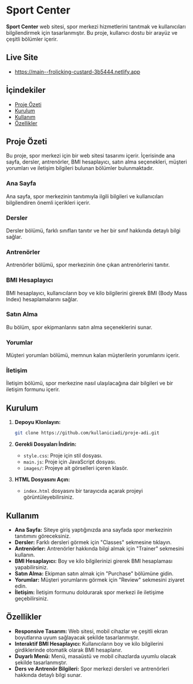 # Sport Center

**Sport Center** web sitesi, spor merkezi hizmetlerini tanıtmak ve kullanıcıları bilgilendirmek için tasarlanmıştır. Bu proje, kullanıcı dostu bir arayüz ve çeşitli bölümler içerir. 
## Live Site
- https://main--frolicking-custard-3b5444.netlify.app

## İçindekiler
- [Proje Özeti](#proje-özeti)
- [Kurulum](#kurulum)
- [Kullanım](#kullanım)
- [Özellikler](#özellikler)

## Proje Özeti

Bu proje, spor merkezi için bir web sitesi tasarımı içerir. İçerisinde ana sayfa, dersler, antrenörler, BMI hesaplayıcı, satın alma seçenekleri, müşteri yorumları ve iletişim bilgileri bulunan bölümler bulunmaktadır. 

### Ana Sayfa
Ana sayfa, spor merkezinin tanıtımıyla ilgili bilgileri ve kullanıcıları bilgilendiren önemli içerikleri içerir.

### Dersler
Dersler bölümü, farklı sınıfları tanıtır ve her bir sınıf hakkında detaylı bilgi sağlar.

### Antrenörler
Antrenörler bölümü, spor merkezinin öne çıkan antrenörlerini tanıtır.

### BMI Hesaplayıcı
BMI hesaplayıcı, kullanıcıların boy ve kilo bilgilerini girerek BMI (Body Mass Index) hesaplamalarını sağlar.

### Satın Alma
Bu bölüm, spor ekipmanlarını satın alma seçeneklerini sunar.

### Yorumlar
Müşteri yorumları bölümü, memnun kalan müşterilerin yorumlarını içerir.

### İletişim
İletişim bölümü, spor merkezine nasıl ulaşılacağına dair bilgileri ve bir iletişim formunu içerir.

## Kurulum

1. **Depoyu Klonlayın:**
    ```bash
    git clone https://github.com/kullaniciadi/proje-adi.git
    ```

2. **Gerekli Dosyaları İndirin:**
    - `style.css`: Proje için stil dosyası.
    - `main.js`: Proje için JavaScript dosyası.
    - `images/`: Projeye ait görselleri içeren klasör.

3. **HTML Dosyasını Açın:**
    - `index.html` dosyasını bir tarayıcıda açarak projeyi görüntüleyebilirsiniz.

## Kullanım

- **Ana Sayfa:** Siteye giriş yaptığınızda ana sayfada spor merkezinin tanıtımını göreceksiniz.
- **Dersler:** Farklı dersleri görmek için "Classes" sekmesine tıklayın.
- **Antrenörler:** Antrenörler hakkında bilgi almak için "Trainer" sekmesini kullanın.
- **BMI Hesaplayıcı:** Boy ve kilo bilgilerinizi girerek BMI hesaplaması yapabilirsiniz.
- **Satın Alma:** Ekipman satın almak için "Purchase" bölümüne gidin.
- **Yorumlar:** Müşteri yorumlarını görmek için "Review" sekmesini ziyaret edin.
- **İletişim:** İletişim formunu doldurarak spor merkezi ile iletişime geçebilirsiniz.

## Özellikler

- **Responsive Tasarım:** Web sitesi, mobil cihazlar ve çeşitli ekran boyutlarına uyum sağlayacak şekilde tasarlanmıştır.
- **Interaktif BMI Hesaplayıcı:** Kullanıcıların boy ve kilo bilgilerini girdiklerinde otomatik olarak BMI hesaplanır.
- **Duyarlı Menü:** Menü, masaüstü ve mobil cihazlarda uyumlu olacak şekilde tasarlanmıştır.
- **Ders ve Antrenör Bilgileri:** Spor merkezi dersleri ve antrenörleri hakkında detaylı bilgi sunar.



